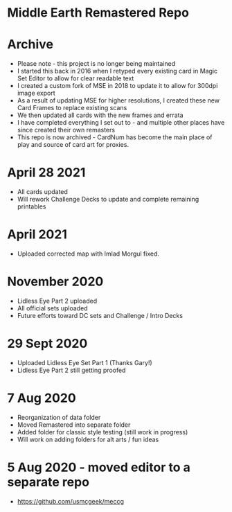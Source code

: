 # Middle Earth Remastered Repo

# Archive
 * Please note - this project is no longer being maintained
 * I started this back in 2016 when I retyped every existing card in Magic Set Editor to allow for clear readable text
 * I created a custom fork of MSE in 2018 to update it to allow for 300dpi image export
 * As a result of updating MSE for higher resolutions, I created these new Card Frames to replace existing scans
 * We then updated all cards with the new frames and errata
 * I have completed everything I set out to - and multiple other places have since created their own remasters
 * This repo is now archived - CardNum has become the main place of play and source of card art for proxies.

# April 28 2021
 * All cards updated
 * Will rework Challenge Decks to update and complete remaining printables

# April 2021
 * Uploaded corrected map with Imlad Morgul fixed.

# November 2020
 * Lidless Eye Part 2 uploaded
 * All official sets uploaded
 * Future efforts toward DC sets and Challenge / Intro Decks

# 29 Sept 2020
 * Uploaded Lidless Eye Set Part 1 (Thanks Gary!)
 * Lidless Eye Part 2 still getting proofed

# 7 Aug 2020
 * Reorganization of data folder
 * Moved Remastered into separate folder
 * Added folder for classic style testing (still work in progress)
 * Will work on adding folders for alt arts / fun ideas

# 5 Aug 2020 - moved editor to a separate repo
 * https://github.com/usmcgeek/meccg